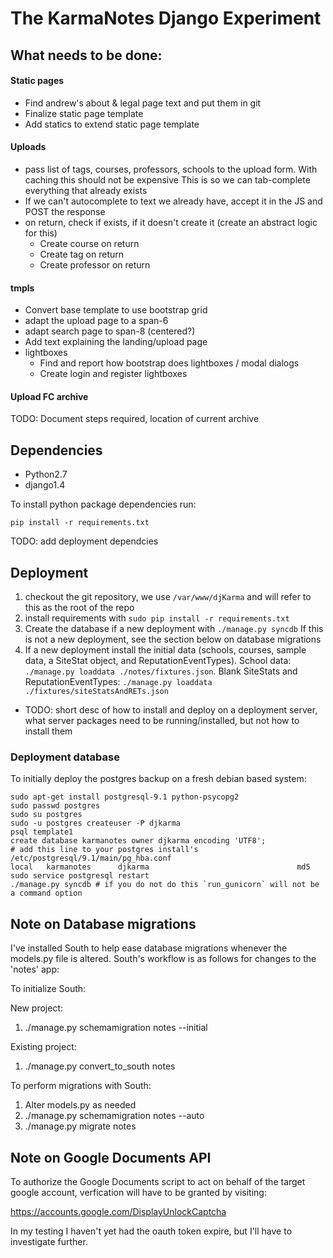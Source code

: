 The KarmaNotes Django Experiment
================================

What needs to be done:
----------------------

#### Static pages ####

 + Find andrew's about & legal page text and put them in git
 + Finalize static page template
 + Add statics to extend static page template

#### Uploads ####

 + pass list of tags, courses, professors, schools to the upload form. 
    With caching this should not be expensive
    This is so we can tab-complete everything that already exists
 + If we can't autocomplete to text we already have, accept it in the JS and POST the response
 + on return, check if exists, if it doesn't create it (create an abstract logic for this)
    + Create course on return
    + Create tag on return
    + Create professor on return

#### tmpls ####

 + Convert base template to use bootstrap grid
 + adapt the upload page to a span-6
 + adapt search page to span-8 (centered?)
 + Add text explaining the landing/upload page
 + lightboxes
    + Find and report how bootstrap does lightboxes / modal dialogs
    + Create login and register lightboxes

#### Upload FC archive ####
TODO: Document steps required, location of current archive


Dependencies
------------

 + Python2.7
 + django1.4


To install python package dependencies run:

    pip install -r requirements.txt

TODO: add deployment dependcies

Deployment
----------

1. checkout the git repository, we use `/var/www/djKarma` and will refer to this as the root of the repo
2. install requirements with `sudo pip install -r requirements.txt`
3. Create the database if a new deployment with `./manage.py syncdb` If this is not a new deployment, see the section below on database migrations
4. If a new deployment install the initial data (schools, courses, sample data, a SiteStat object, and ReputationEventTypes). School data: `./manage.py loaddata ./notes/fixtures.json`. Blank SiteStats and ReputationEventTypes: `./manage.py loaddata ./fixtures/siteStatsAndRETs.json`

 + TODO: short desc of how to install and deploy on a deployment server, what server packages need to be running/installed, but not how to install them

### Deployment database ###
To initially deploy the postgres backup on a fresh debian based system:
```
sudo apt-get install postgresql-9.1 python-psycopg2
sudo passwd postgres
sudo su postgres
sudo -u postgres createuser -P djkarma
psql template1
create database karmanotes owner djkarma encoding 'UTF8';
# add this line to your postgres install's /etc/postgresql/9.1/main/pg_hba.conf
local   karmanotes      djkarma                                 md5
sudo service postgresql restart
./manage.py syncdb # if you do not do this `run_gunicorn` will not be a command option
```

Note on Database migrations
---------------------------

I've installed South to help ease database migrations whenever the models.py file is altered.
South's workflow is as follows for changes to the 'notes' app:

To initialize South:

New project:

1) ./manage.py schemamigration notes --initial

Existing project:

1) ./manage.py convert_to_south notes


To perform migrations with South:

1) Alter models.py as needed
2) ./manage.py schemamigration notes --auto
3) ./manage.py migrate notes

Note on Google Documents API
----------------------------

 To authorize the Google Documents script to act on behalf of the target google account, verfication will have to be granted by visiting:

 https://accounts.google.com/DisplayUnlockCaptcha

 In my testing I haven't yet had the oauth token expire, but I'll have to investigate further.

